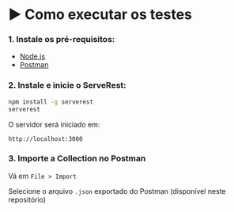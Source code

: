 # ▶️ Como executar os testes

### 1. Instale os pré-requisitos:

- [Node.js](https://nodejs.org/)
- [Postman](https://www.postman.com/downloads/)

### 2. Instale e inicie o ServeRest:

```bash
npm install -g serverest
serverest
```

O servidor será iniciado em:

```
http://localhost:3000
```

### 3. Importe a Collection no Postman

Vá em `File > Import`

Selecione o arquivo `.json` exportado do Postman (disponível neste repositório)
